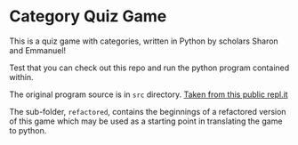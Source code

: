 # Category Quiz Game

This is a quiz game with categories, written in Python by scholars Sharon and Emmanuel!

Test that you can check out this repo and run the python program contained within.

The original program source is in `src` directory. [Taken from this public repl.it](https://repl.it/@SharonAkaka1/MASTER-Academy-pre-work)

The sub-folder, `refactored`, contains the beginnings of a refactored version of this game which may be used as a starting point in translating the game to python.

